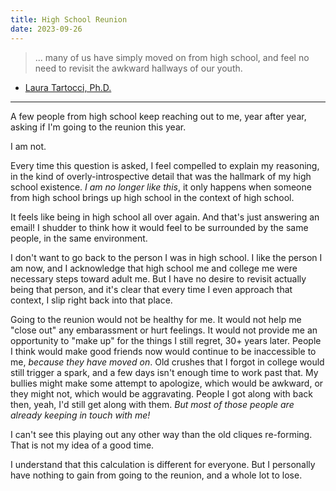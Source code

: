```yaml
---
title: High School Reunion
date: 2023-09-26
---
```


> ... many of us have simply moved on from high school,
> and feel no need to revisit the awkward hallways of our youth.

- [Laura Tartocci, Ph.D.](https://www.psychologytoday.com/us/blog/you-can-t-sit-us/202203/should-you-go-your-high-school-reunion)

---

A few people from high school keep reaching out to me,
year after year,
asking if I'm going to the reunion this year.

I am not.

Every time this question is asked,
I feel compelled to explain my reasoning,
in the kind of overly-introspective detail that was the hallmark of my high school existence.
*I am no longer like this*,
it only happens when someone from high school brings up high school in the context of high school.

It feels like being in high school all over again.
And that's just answering an email!
I shudder to think how it would feel to be surrounded by the same people,
in the same environment.

I don't want to go back to the person I was in high school.
I like the person I am now,
and I acknowledge that high school me and college me were necessary steps toward adult me.
But I have no desire to revisit actually being that person,
and it's clear that every time I even approach that context,
I slip right back into that place.

Going to the reunion would not be healthy for me.
It would not help me "close out" any embarassment or hurt feelings.
It would not provide me an opportunity to "make up" for the things I still regret, 30+ years later.
People I think would make good friends now would continue to be inaccessible to me,
*because they have moved on*.
Old crushes that I forgot in college would still trigger a spark,
and a few days isn't enough time to work past that.
My bullies might make some attempt to apologize, which would be awkward,
or they might not, which would be aggravating.
People I got along with back then, yeah, I'd still get along with them.
*But most of those people are already keeping in touch with me!*

I can't see this playing out any other way than the old cliques re-forming.
That is not my idea of a good time.

I understand that this calculation is different for everyone.
But 
I personally have nothing to gain from going to the reunion,
and a whole lot to lose.
